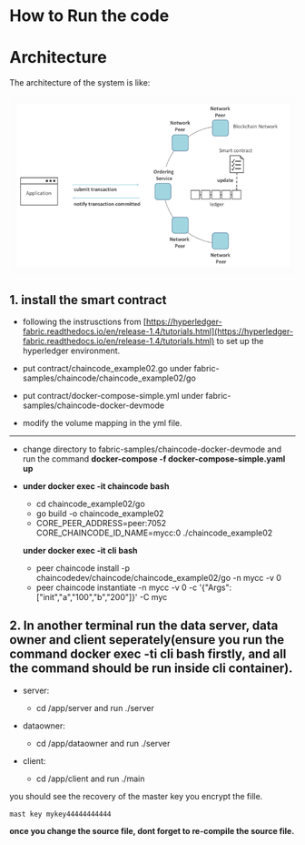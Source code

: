 # How to Run the code


# Architecture
The architecture of the system is like:

![architecture](https://github.com/froyobin/downloadledger/raw/master/figures/architecture.png)


## 1. install the smart contract
* following the instrusctions from [https://hyperledger-fabric.readthedocs.io/en/release-1.4/tutorials.html](https://hyperledger-fabric.readthedocs.io/en/release-1.4/tutorials.html) to set up the hyperledger environment.

* put contract/chaincode_example02.go under fabric-samples/chaincode/chaincode_example02/go
* put contract/docker-compose-simple.yml under fabric-samples/chaincode-docker-devmode
* modify the volume mapping in the yml file.

** *************************** **
*  change directory to fabric-samples/chaincode-docker-devmode and run the command **docker-compose -f docker-compose-simple.yaml up**

*  
   **under  docker exec -it chaincode bash**
    - cd chaincode_example02/go
    - go build -o chaincode_example02
    - CORE_PEER_ADDRESS=peer:7052 CORE_CHAINCODE_ID_NAME=mycc:0 ./chaincode_example02
    
    
   **under  docker exec -it cli bash**
    -   peer chaincode install -p chaincodedev/chaincode/chaincode_example02/go -n mycc -v 0
   -   peer chaincode instantiate -n mycc -v 0 -c '{"Args":["init","a","100","b","200"]}' -C myc

## 2. In another terminal run the data server, data owner and client seperately(ensure you run the command **docker exec -ti cli bash** firstly, and all the command should be run inside cli container).
 
* server:
  - cd /app/server and run ./server 

* dataowner:
  - cd /app/dataowner and run ./server 

* client:
  - cd /app/client and run ./main

you should see the recovery of the master key you encrypt the fille.
```
mast key mykey44444444444
```


**once you change the source file, dont forget to re-compile the source file.**
